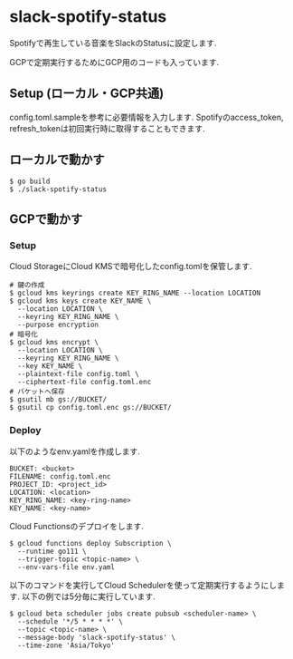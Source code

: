 # slack-spotify-status

Spotifyで再生している音楽をSlackのStatusに設定します.

GCPで定期実行するためにGCP用のコードも入っています.

## Setup (ローカル・GCP共通)
config.toml.sampleを参考に必要情報を入力します.
Spotifyのaccess_token, refresh_tokenは初回実行時に取得することもできます.

## ローカルで動かす
```
$ go build
$ ./slack-spotify-status
```

## GCPで動かす
### Setup
Cloud StorageにCloud KMSで暗号化したconfig.tomlを保管します.

```
# 鍵の作成
$ gcloud kms keyrings create KEY_RING_NAME --location LOCATION
$ gcloud kms keys create KEY_NAME \
  --location LOCATION \
  --keyring KEY_RING_NAME \
  --purpose encryption
# 暗号化
$ gcloud kms encrypt \
  --location LOCATION \
  --keyring KEY_RING_NAME \
  --key KEY_NAME \
  --plaintext-file config.toml \
  --ciphertext-file config.toml.enc
# バケットへ保存
$ gsutil mb gs://BUCKET/
$ gsutil cp config.toml.enc gs://BUCKET/
```

### Deploy
以下のようなenv.yamlを作成します.

```
BUCKET: <bucket>
FILENAME: config.toml.enc
PROJECT_ID: <project_id>
LOCATION: <location>
KEY_RING_NAME: <key-ring-name>
KEY_NAME: <key-name>
```

Cloud Functionsのデプロイをします.
```
$ gcloud functions deploy Subscription \
  --runtime go111 \
  --trigger-topic <topic-name> \
  --env-vars-file env.yaml
```

以下のコマンドを実行してCloud Schedulerを使って定期実行するようにします.
以下の例では5分毎に実行しています.
```
$ gcloud beta scheduler jobs create pubsub <scheduler-name> \
  --schedule '*/5 * * * *' \
  --topic <topic-name> \
  --message-body 'slack-spotify-status' \
  --time-zone 'Asia/Tokyo'
```
